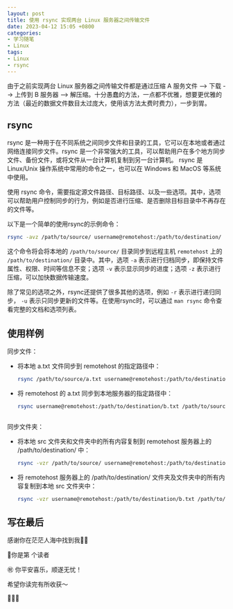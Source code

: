 ```yaml
---
layout: post
title: 使用 rsync 实现两台 Linux 服务器之间传输文件
date: 2023-04-12 15:05 +0800
categories:
- 学习随笔
- Linux
tags:
- Linux
- rsync
---
```




由于之前实现两台 Linux 服务器之间传输文件都是通过压缩 A 服务文件 --> 下载 --> 上传到 B 服务器 --> 解压缩。十分愚蠢的方法，一点都不优雅，想要更优雅的方法（最近的数据文件数目太过庞大，使用该方法太费时费力），一步到胃。

   

## rsync

rsync 是一种用于在不同系统之间同步文件和目录的工具，它可以在本地或者通过网络连接同步文件。rsync 是一个非常强大的工具，可以帮助用户在多个地方同步文件、备份文件，或将文件从一台计算机复制到另一台计算机。 rsync 是 Linux/Unix 操作系统中常用的命令之一，也可以在 Windows 和 MacOS 等系统中使用。

使用 rsync 命令，需要指定源文件路径、目标路径、以及一些选项。其中，选项可以帮助用户控制同步的行为，例如是否进行压缩、是否删除目标目录中不再存在的文件等。

以下是一个简单的使用rsync的示例命令：

```bash
rsync -avz /path/to/source/ username@remotehost:/path/to/destination/
```

这个命令将会将本地的 `/path/to/source/` 目录同步到远程主机 `remotehost` 上的 `/path/to/destination/` 目录中。其中，选项 `-a` 表示进行归档同步，即保持文件属性、权限、时间等信息不变；选项 `-v` 表示显示同步的进度；选项 `-z` 表示进行压缩，可以加快数据传输速度。

除了常见的选项之外，rsync还提供了很多其他的选项，例如 `-r` 表示进行递归同步， `-u` 表示只同步更新的文件等。在使用rsync时，可以通过 `man rsync` 命令查看完整的文档和选项列表。

   

## 使用样例

同步文件：

- 将本地 a.txt 文件同步到 remotehost 的指定路径中：

  ```bash
  rsync /path/to/source/a.txt username@remotehost:/path/to/destination/b.txt
  ```

- 将 remotehost 的 a.txt 同步到本地服务器的指定路径中：

  ```bash
  rsync username@remotehost:/path/to/destination/b.txt /path/to/source/a.txt



同步文件夹：

- 将本地 src 文件夹和文件夹中的所有内容复制到 remotehost 服务器上的 /path/to/destination/ 中：

  ```bash
  rsync -vzr /path/to/source/ username@remotehost:/path/to/destination/
  ```

- 将 remotehost 服务器上的 /path/to/destination/ 文件夹及文件夹中的所有内容复制到本地 src 文件夹中：

  ```bash
  rsync -vzr username@remotehost:/path/to/destination/b.txt /path/to/source/a.txt
  ```

   

## 写在最后

感谢你在茫茫人海中找到我🕵🏼

<script async src="//busuanzi.ibruce.info/busuanzi/2.3/busuanzi.pure.mini.js"></script>

<link rel="stylesheet" href="https://use.fontawesome.com/releases/v5.3.1/css/all.css" integrity="sha384-mzrmE5qonljUremFsqc01SB46JvROS7bZs3IO2EmfFsd15uHvIt+Y8vEf7N7fWAU" crossorigin="anonymous">

<span id="busuanzi_container_page_pv">🎉你是第 <span id="busuanzi_value_page_pv"><i class="fa fa-spinner fa-spin"></i>  </span> 个读者

㊗️ 你平安喜乐，顺遂无忧！

希望你读完有所收获～

🥂🥂🥂 
